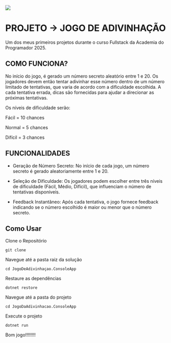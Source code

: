 ![](https://i.imgur.com/rFvSdL9.gif)

# PROJETO -> JOGO DE ADIVINHAÇÃO

Um dos meus primeiros projetos durante o curso Fullstack da Academia do Programador 2025.

## COMO FUNCIONA?

No início do jogo, é gerado um número secreto aleatório entre 1 e 20. Os jogadores devem então tentar adivinhar esse número dentro de um número limitado de tentativas, que varia de acordo com a dificuldade escolhida. A cada tentativa errada, dicas são fornecidas para ajudar a direcionar as próximas tentativas.

Os níveis de dificuldade serão: 

Fácil = 10 chances 

Normal = 5 chances 

Difícil = 3 chances

## FUNCIONALIDADES
- Geração de Número Secreto: No início de cada jogo, um número secreto é gerado aleatoriamente entre 1 e 20.

- Seleção de Dificuldade: Os jogadores podem escolher entre três níveis de dificuldade (Fácil, Médio, Difícil), que influenciam o número de tentativas disponíveis.

- Feedback Instantâneo: Após cada tentativa, o jogo fornece feedback indicando se o número escolhido é maior ou menor que o número secreto.

## Como Usar

Clone o Repositório
```
git clone 
```
Navegue até a pasta raiz da solução
```
cd JogoDeAdivinhaçao.ConsoleApp
```
Restaure as dependências
```
dotnet restore
```
Navegue até a pasta do projeto
```
cd JogoDaAdivinhacao.ConsoleApp
````
Execute o projeto
```
dotnet run
```

Bom jogo!!!!!!!!
